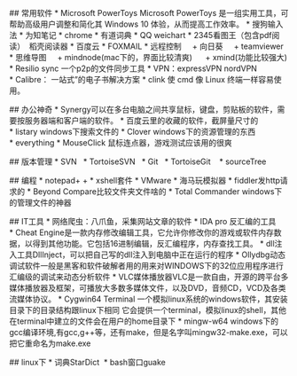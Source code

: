 
## 常用软件
* Microsoft PowerToys
Microsoft PowerToys 是一组实用工具，可帮助高级用户调整和简化其 Windows 10 体验，从而提高工作效率。
* 搜狗输入法
* 为知笔记
* chrome
* 有道词典
* QQ weichart
* 2345看图王（包含pdf阅读）  稻壳阅读器
* 百度云
* FOXMAIL
* 远程控制
    + 向日葵
    + teamviewer
* 思维导图
    + mindnode(mac下的，界面比较清爽) 
    + xmind(功能比较强大)
* Resilio sync 一个p2p的文件同步工具
* VPN：expressVPN nordVPN
* Calibre： 一站式”的电子书解决方案
* clink
使 cmd 像 Linux 终端一样容易使用。


## 办公神奇
* Synergy可以在多台电脑之间共享鼠标，键盘，剪贴板的软件，需要按服务器端和客户端的软件。
* 百度云里的收藏的软件，截屏量尺寸的
* listary windows下搜索文件的
* Clover windows下的资源管理的东西
* everything
* MouseClick 鼠标连点器，游戏测试应该用的很爽

## 版本管理
* SVN  
* TortoiseSVN  
* Git  
* TortoiseGit   
* sourceTree




## 编程
* notepad+ +
* xshell套件
* VMware
* 海马玩模拟器
* fiddler发http请求的
* Beyond Compare比较文件夹文件啥的
* Total Commander windows下的管理文件的神器




## IT工具
* 网络爬虫：八爪鱼，采集网站文章的软件
* IDA pro 反汇编的工具
* Cheat Engine是一款内存修改编辑工具，它允许你修改你的游戏或软件内存数据，以得到其他功能。它包括16进制编辑，反汇编程序，内存查找工具。
* dll注入工具DllInject，可以把自己写的dll注入到电脑中正在运行的程序
* Ollydbg动态调试软件一般是黑客和软件破解者用的用来对WINDOWS下的32位应用程序进行汇编级的调试来动态分析软件
* VLC媒体播放器VLC是一款自由，开源的跨平台多媒体播放器及框架，可播放大多数多媒体文件，以及DVD，音频CD，VCD及各类流媒体协议。
* Cygwin64 Terminal
一个模拟linux系统的windows软件，其安装目录下的目录结构跟linux下相同
它会提供一个terminal，模拟linux的shell，其他在terminal中建立的文件会在用户的home目录下
* mingw-w64
windows下的gcc编译环境,有gcc,g++等，还有make，但是名字叫mingw32-make.exe，可以把它重命名为make.exe




## linux下
* 词典StarDict 
* bash窗口guake






